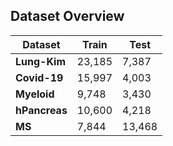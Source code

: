 
## Dataset Overview

| **Dataset**   | **Train** | **Test** |
|----------------|-----------|----------|
| **Lung-Kim**   | 23,185    | 7,387    |
| **Covid-19**   | 15,997    | 4,003    |
| **Myeloid**    | 9,748     | 3,430    |
| **hPancreas**  | 10,600    | 4,218    |
| **MS**         | 7,844     | 13,468   |
